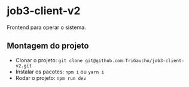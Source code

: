 # job3-client-v2
Frontend para operar o sistema.

## Montagem do projeto
* Clonar o projeto: `git clone git@github.com:TriGaucho/job3-client-v2.git`
* Instalar os pacotes: `npm i` ou `yarn i`
* Rodar o projeto: `npm run dev`